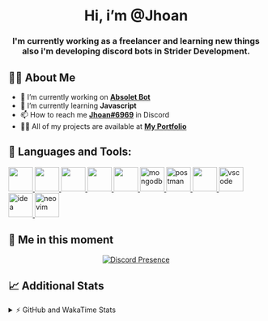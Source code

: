 <h1 align="center">Hi, i’m @Jhoan</h1>
<h3 align="center">I'm currently working as a freelancer and learning new things also i'm developing discord bots in Strider Development.</h3>

## 🙋‍♂️ About Me

- 🔭 I’m currently working on **[Absolet Bot](https://strider.cloud)**
- 🌱 I’m currently learning **Javascript**
- 📫 How to reach me **[Jhoan#6969](https://jhoan.monster/)** in Discord
- 👨‍💻 All of my projects are available at **[My Portfolio](https://jhoan.monster)**

## 🚀 Languages and Tools:
<p align="left"> 
    <a href="https://developer.mozilla.org/en-US/docs/Web/JavaScript" target="_blank"> <img src="https://img.icons8.com/color/48/000000/javascript.png" width="48" height="48"/> </a> 
    <a href="https://www.w3.org/html/" target="_blank"> <img src="https://img.icons8.com/color/48/000000/html-5.png" width="48" height="48"/> </a> 
    <a href="https://www.w3schools.com/css/" target="_blank"> <img src="https://img.icons8.com/color/48/000000/css3.png" width="48" height="48"/> </a> 
    <a href="https://getbootstrap.com" target="_blank"> <img src="https://img.icons8.com/color/48/000000/bootstrap.png" width="48" height="48"/> </a> 
    <a href="https://nodejs.org" target="_blank"> <img src="https://i.imgur.com/XX8lvL7.png" width="48" height="48"/> </a> 
    <a href="https://www.mongodb.com/" target="_blank"> <img src="https://i.imgur.com/nRtS3AN.png" alt="mongodb" width="48" height="48"/> </a> 
    <a href="https://postman.com" target="_blank"> <img src="https://www.vectorlogo.zone/logos/getpostman/getpostman-icon.svg" alt="postman" width="48" height="48"/> </a>   
    <a href="https://git-scm.com/" target="_blank"> <img src="https://img.icons8.com/color/48/000000/git.png" width="48" height="48"/> </a> 
    <a href="https://code.visualstudio.com" target="_blank" > <img src="https://upload.wikimedia.org/wikipedia/commons/thumb/9/9a/Visual_Studio_Code_1.35_icon.svg/2048px-Visual_Studio_Code_1.35_icon.svg.png" alt="vscode" width="48" height="48"> </a>
    <a href="https://www.jetbrains.com/es-es/idea/" target="_blank" > <img src="https://resources.jetbrains.com/storage/products/intellij-idea/img/meta/intellij-idea_logo_300x300.png" alt="idea" width="48" height="48"> </a>
    <a href="https://neovim.io" target="_blank"> <img src="https://icons.iconarchive.com/icons/papirus-team/papirus-apps/512/nvim-icon.png" alt="neovim" width="48" height="48"/> </a>
</p>
  
## 👤 Me in this moment
<p align="center">
    <a href="https://discord.com/users/612460795124776960" target="_blank" rel="nofollow">
        <img src="https://lanyard-profile-readme.vercel.app/api/612460795124776960?idleMessage=Probably%20coding%20Absolet..." alt="Discord Presence" align="center">
    </a>
</p>

## 📈 Additional Stats
<details>
    <summary>⚡ GitHub and WakaTime Stats</summary>
    <br/>

<!--START_SECTION:waka-->
![Code Time](http://img.shields.io/badge/Code%20Time-382%20hrs%2033%20mins-blue)

**🐱 My GitHub Data** 

> 🏆 743 Contributions in the Year 2022
 > 
> 📦 59.5 kB Used in GitHub's Storage 
 > 
> 💼 Opted to Hire
 > 
> 📜 4 Public Repositories 
 > 
> 🔑 27 Private Repositories  
 > 
**I'm an Early 🐤** 

```text
🌞 Morning    53 commits     ██░░░░░░░░░░░░░░░░░░░░░░░   8.09% 
🌆 Daytime    297 commits    ███████████░░░░░░░░░░░░░░   45.34% 
🌃 Evening    274 commits    ██████████░░░░░░░░░░░░░░░   41.83% 
🌙 Night      31 commits     █░░░░░░░░░░░░░░░░░░░░░░░░   4.73%

```
📅 **I'm Most Productive on Wednesday** 

```text
Monday       104 commits    ████░░░░░░░░░░░░░░░░░░░░░   15.88% 
Tuesday      91 commits     ███░░░░░░░░░░░░░░░░░░░░░░   13.89% 
Wednesday    126 commits    ████░░░░░░░░░░░░░░░░░░░░░   19.24% 
Thursday     69 commits     ██░░░░░░░░░░░░░░░░░░░░░░░   10.53% 
Friday       64 commits     ██░░░░░░░░░░░░░░░░░░░░░░░   9.77% 
Saturday     117 commits    ████░░░░░░░░░░░░░░░░░░░░░   17.86% 
Sunday       84 commits     ███░░░░░░░░░░░░░░░░░░░░░░   12.82%

```


📊 **This Week I Spent My Time On** 

```text
⌚︎ Time Zone: America/Bogota

💬 Programming Languages: 
EJS                      12 hrs 12 mins      █████████████░░░░░░░░░░░░   55.1% 
TypeScript               7 hrs 18 mins       ████████░░░░░░░░░░░░░░░░░   33.03% 
JavaScript               1 hr 22 mins        █░░░░░░░░░░░░░░░░░░░░░░░░   6.21% 
YAML                     33 mins             ░░░░░░░░░░░░░░░░░░░░░░░░░   2.54% 
JSON                     28 mins             ░░░░░░░░░░░░░░░░░░░░░░░░░   2.13%

🔥 Editors: 
VS Code                  22 hrs 9 mins       █████████████████████████   100.0%

🐱‍💻 Projects: 
Strider-System           21 hrs 17 mins      ████████████████████████░   96.13% 
linz-egg                 31 mins             ░░░░░░░░░░░░░░░░░░░░░░░░░   2.39% 
teaspeak-admin           11 mins             ░░░░░░░░░░░░░░░░░░░░░░░░░   0.89% 
Absolet-Bot              7 mins              ░░░░░░░░░░░░░░░░░░░░░░░░░   0.6%

💻 Operating System: 
Linux                    22 hrs 9 mins       █████████████████████████   100.0%

```

**I Mostly Code in JavaScript** 

```text
JavaScript               15 repos            █████████████████░░░░░░░░   68.18% 
Java                     2 repos             ██░░░░░░░░░░░░░░░░░░░░░░░   9.09% 
CSS                      2 repos             ██░░░░░░░░░░░░░░░░░░░░░░░   9.09% 
TypeScript               1 repo              █░░░░░░░░░░░░░░░░░░░░░░░░   4.55% 
Shell                    1 repo              █░░░░░░░░░░░░░░░░░░░░░░░░   4.55%

```



 Last Updated on 04/08/2022 18:16:36 UTC
<!--END_SECTION:waka-->
</details>
